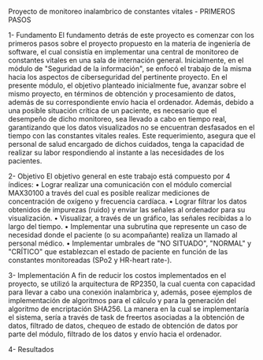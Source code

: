 Proyecto de monitoreo inalambrico de constantes vitales - PRIMEROS PASOS

1- Fundamento
  El fundamento detrás de este proyecto es comenzar con los primeros pasos sobre el proyecto
  propuesto en la materia de ingeniería de software, el cual consistía en implementar una central
  de monitoreo de constantes vitales en una sala de internación general. 
  Inicialmente, en el módulo de "Seguridad de la información", se enfocó el trabajo de la misma 
  hacia los aspectos de ciberseguridad del pertinente proyecto. En el presente módulo, el objetivo
  planteado inicialmente fue, avanzar sobre el mismo proyecto, en términos de obtención y procesamiento 
  de datos, además de su correspondiente envío hacia el ordenador. 
  Además, debido a una posible situación crítica de un paciente, es necesario que el desempeño de dicho
  monitoreo, sea llevado a cabo en tiempo real, garantizando que los datos visualizados no se encuentran 
  desfasados en el tiempo con las constantes vitales reales. Este requerimiento, asegura que el personal de 
  salud encargado de dichos cuidados, tenga la capacidad de realizar su labor respondiendo al instante a las necesidades
  de los pacientes.

2- Objetivo
  El objetivo general en este trabajo está compuesto por 4 índices:
    • Lograr realizar una comunicación con el módulo comercial MAX30100 a través del cual es 
      posible realizar mediciones de concentración de oxígeno y frecuencia cardíaca.
    • Lograr filtrar los datos obtenidos de impurezas (ruido) y enviar las señales al ordenador
      para su visualización. 
    • Visualizar, a través de un gráfico, las señales recibidas a lo largo del tiempo. 
    • Implementar una subrutina que represente un caso de necesidad donde el paciente (o su acompañante)
      realiza un llamado al personal médico.
    • Implementar umbrales de "NO SITUADO", "NORMAL" y "CRÍTICO" que establezcan el estado de paciente
      en función de las constantes monitoreadas (SPo2 y HR-heart rate-).

3- Implementación
  A fin de reducir los costos implementados en el proyecto, se utilizó la arquitectura de RP2350, la cual
  cuenta con capacidad para llevar a cabo una conexión inalambrica y, además, posee ejemplos de implementación
  de algoritmos para el cálculo y para la generación del algoritmo de encriptación SHA256. 
  La manera en la cual se implementaría el sistema, sería a través de task de freertos asociadas a la obtención de datos,
  filtrado de datos, chequeo de estado de obtención de datos por parte del módulo, filtrado de los datos y 
  envío hacia el ordenador. 

4- Resultados
  
  
  

